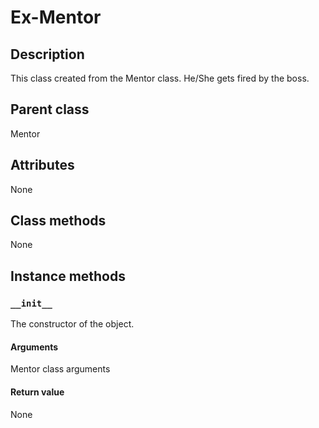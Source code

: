 # Ex-Mentor

## Description
This class created from the Mentor class. He/She gets fired by the boss.

## Parent class
Mentor

## Attributes

None

## Class methods

None

## Instance methods

### ```__init__```
The constructor of the object.

#### Arguments

Mentor class arguments


#### Return value
None
